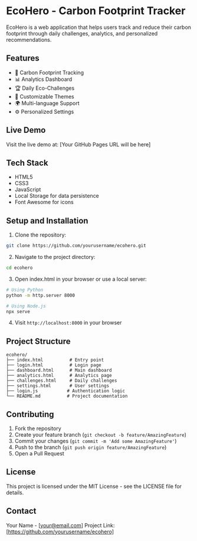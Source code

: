 # EcoHero - Carbon Footprint Tracker

EcoHero is a web application that helps users track and reduce their carbon footprint through daily challenges, analytics, and personalized recommendations.

## Features

- 🌱 Carbon Footprint Tracking
- 📊 Analytics Dashboard
- 🏆 Daily Eco-Challenges
- 🎨 Customizable Themes
- 🌍 Multi-language Support
- ⚙️ Personalized Settings

## Live Demo

Visit the live demo at: [Your GitHub Pages URL will be here]

## Tech Stack

- HTML5
- CSS3
- JavaScript
- Local Storage for data persistence
- Font Awesome for icons

## Setup and Installation

1. Clone the repository:
```bash
git clone https://github.com/yourusername/ecohero.git
```

2. Navigate to the project directory:
```bash
cd ecohero
```

3. Open index.html in your browser or use a local server:
```bash
# Using Python
python -m http.server 8000

# Using Node.js
npx serve
```

4. Visit `http://localhost:8000` in your browser

## Project Structure

```
ecohero/
├── index.html          # Entry point
├── login.html          # Login page
├── dashboard.html      # Main dashboard
├── analytics.html      # Analytics page
├── challenges.html     # Daily challenges
├── settings.html       # User settings
├── login.js           # Authentication logic
└── README.md          # Project documentation
```

## Contributing

1. Fork the repository
2. Create your feature branch (`git checkout -b feature/AmazingFeature`)
3. Commit your changes (`git commit -m 'Add some AmazingFeature'`)
4. Push to the branch (`git push origin feature/AmazingFeature`)
5. Open a Pull Request

## License

This project is licensed under the MIT License - see the LICENSE file for details.

## Contact

Your Name - [your@email.com]
Project Link: [https://github.com/yourusername/ecohero] 
